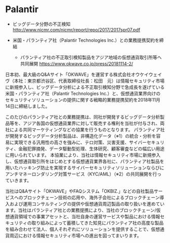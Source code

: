 # Palantir

* ビッグデータ分野の不正検知
http://www.nicmr.com/nicmr/report/repo/2017/2017spr07.pdf

* 米国・パランティア社（Palantir Technologies Inc.）との業務提携契約を締結
  * パランティア社の不正取引検知製品をアジア地域の仮想通貨取引所等へ共同展開
https://www.okwave.co.jp/press/20181114-2/

日本初、最大級のQ&Aサイト「OKWAVE」を運営する株式会社オウケイウェイヴ（本社：東京都渋谷区、代表取締役社長：松田　元）は情報セキュリティ市場に新規参入し、ビッグデータ分析による不正取引検知分野で急成長を遂げている米国・パランティア社（Palantir Technologies Inc.）と、仮想通貨業界向けのセキュリティソリューションの提供に関する戦略的業務提携契約を2018年11月14日に締結しました。

このたびのパランティア社との業務提携は、同社が開発するビッグデータ分析製品等を、アジア各国の仮想通貨業界に対して販売する権利を当社が付与され、両社による共同マーケティングなどの協業を行うものとなります。
パランティア社が開発するビッグデータ分析製品は、非構造化データ（※1）の統合・分析を容易に実現できる汎用性の高さを強みに、テロ対策、災害支援、サイバーセキュリティ、金融犯罪摘発、データ駆動型処理、生体研究、顧客審査などの幅広い用途に用いられています。
本協業により、当社は情報セキュリティ市場に新規参入し、仮想通貨取引所をはじめとする仮想通貨業界各社に、パランティア社製品を用いたハッキング防止を実現するサイバーセキュリティソリューションならびにアンチマネーロンダリング対策サービス（KYC/AML）（※2）の共同展開を行っていきます。

当社はQ&Aサイト「OKWAVE」やFAQシステム「OKBIZ.」などの自社製品サービスへのブロックチェーン技術の応用や、海外子会社によるブロックチェーン導入および運用コンサルティングの提供や仮想通貨周辺製品の取り扱いを進めています。当社はパランティア社との業務提携により、当社のブロックチェーン/仮想通貨領域での事業アセットと、当社自身の運営サービスや製品における情報セキュリティの取り組みによって蓄積してきた知見にパランティア社の高度な製品を組み合わせて法人、個人それぞれにソリューションを提供することで、仮想通貨周辺における情報セキュリティ市場への進出を図ってまいります。
